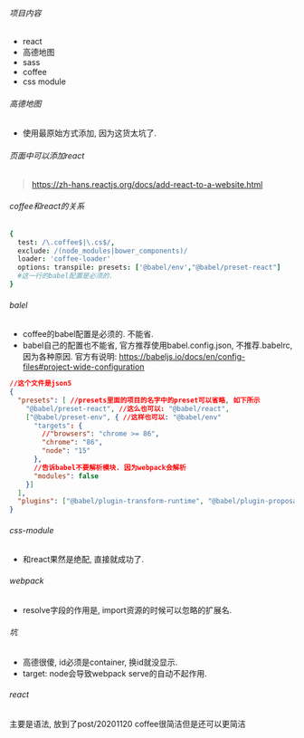 ###### 项目内容

- react
- 高德地图
- sass
- coffee
- css module

###### 高德地图

- 使用最原始方式添加, 因为这货太坑了. 

###### 页面中可以添加react

> https://zh-hans.reactjs.org/docs/add-react-to-a-website.html

###### coffee和react的关系

```coffeescript
{
  test: /\.coffee$|\.cs$/,
  exclude: /(node_modules|bower_components)/
  loader: 'coffee-loader'
  options: transpile: presets: ['@babel/env',"@babel/preset-react"]
  #这一行的babel配置是必须的.
}
```

###### balel

- coffee的babel配置是必须的. 不能省.
- babel自己的配置也不能省, 官方推荐使用babel.config.json, 不推荐.babelrc, 因为各种原因. 官方有说明: https://babeljs.io/docs/en/config-files#project-wide-configuration

```json
//这个文件是json5
{
  "presets": [ //presets里面的项目的名字中的preset可以省略, 如下所示
    "@babel/preset-react", //这么也可以: "@babel/react",
    ["@babel/preset-env", { //这样也可以: "@babel/env"
      "targets": {
        //"browsers": "chrome >= 86",
        "chrome": "86",
        "node": "15"
      },
      //告诉babel不要解析模块. 因为webpack会解析
      "modules": false
    }]
  ],
  "plugins": ["@babel/plugin-transform-runtime", "@babel/plugin-proposal-object-rest-spread"]
}
```

###### css-module

- 和react果然是绝配, 直接就成功了.

###### webpack

- resolve字段的作用是, import资源的时候可以忽略的扩展名.

###### 坑

- 高德很傻, id必须是container, 换id就没显示.
- target: node会导致webpack serve的自动不起作用. 

###### react

主要是语法, 放到了post/20201120 coffee很简洁但是还可以更简洁